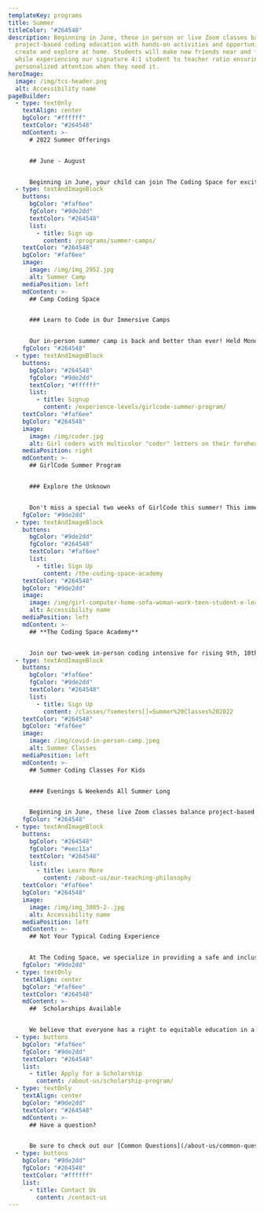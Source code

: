 ```yaml
---
templateKey: programs
title: Summer
titleColor: "#264548"
description: Beginning in June, these in person or live Zoom classes balance
  project-based coding education with hands-on activities and opportunities to
  create and explore at home. Students will make new friends near and far, all
  while experiencing our signature 4:1 student to teacher ratio ensuring
  personalized attention when they need it.
heroImage:
  image: /img/tcs-header.png
  alt: Accessibility name
pageBuilder:
  - type: textOnly
    textAlign: center
    bgColor: "#ffffff"
    textColor: "#264548"
    mdContent: >-
      # 2022 Summer Offerings


      ## June - August


      Beginning in June, your child can join The Coding Space for exciting opportunities to keep learning all summer long. Choose from in-person summer camp options or attend classes in-person or online, for ultimate flexibility.  All of our summer offerings ensure students will make new friends near and far, all while experiencing our signature 4:1 student to teacher ratio ensuring personalized attention when they need it.
  - type: textAndImageBlock
    buttons:
      bgColor: "#faf6ee"
      fgColor: "#9de2dd"
      textColor: "#264548"
      list:
        - title: Sign up
          content: /programs/summer-camps/
    textColor: "#264548"
    bgColor: "#faf6ee"
    image:
      image: /img/img_2952.jpg
      alt: Summer Camp
    mediaPosition: left
    mdContent: >-
      ## Camp Coding Space


      ### Learn to Code in Our Immersive Camps


      Our in-person summer camp is back and better than ever! Held Monday through Friday throughout the summer on the Upper East Side in NYC and Park Slope, Brooklyn, our camps combine project-based coding, STEM exploration, team-building activities, exciting field trips, and more to create an unforgettable summer experience.
    fgColor: "#264548"
  - type: textAndImageBlock
    buttons:
      bgColor: "#264548"
      fgColor: "#9de2dd"
      textColor: "#ffffff"
      list:
        - title: Signup
          content: /experience-levels/girlcode-summer-program/
    textColor: "#faf6ee"
    bgColor: "#264548"
    image:
      image: /img/coder.jpg
      alt: Girl coders with multicolor "coder" letters on their foreheads.
    mediaPosition: right
    mdContent: >-
      ## GirlCode Summer Program


      ### Explore the Unknown


      Don't miss a special two weeks of GirlCode this summer! This immersive two-week program combines project-based coding, STEM exploration, epic team challenges, field trips, and more in a supportive and inclusive space that gives participants the tools and confidence they need to take on STEM by storm.
    fgColor: "#9de2dd"
  - type: textAndImageBlock
    buttons:
      bgColor: "#9de2dd"
      fgColor: "#264548"
      textColor: "#faf6ee"
      list:
        - title: Sign Up
          content: /the-coding-space-academy
    textColor: "#264548"
    bgColor: "#9de2dd"
    image:
      image: /img/girl-computer-home-sofa-woman-work-teen-student-e-learning-communication-laptop-internet-couch-online_t20_ojmlne.jpg
      alt: Accessibility name
    mediaPosition: left
    mdContent: >-
      ## **The Coding Space Academy**


      Join our two-week in-person coding intensive for rising 9th, 10th, 11th, and 12th graders. In this brand new rigorous pre-college program, coding novices and experienced programmers alike will pick up the hard skills of coding, dive into the professional and collegiate world of computer science, test their limits, make friends, and be treated like the young adults that they are — all in an immersive boot camp setting.
  - type: textAndImageBlock
    buttons:
      bgColor: "#faf6ee"
      fgColor: "#9de2dd"
      textColor: "#264548"
      list:
        - title: Sign Up
          content: /classes/?semesters[]=Summer%20Classes%202022
    textColor: "#264548"
    bgColor: "#faf6ee"
    image:
      image: /img/covid-in-person-camp.jpeg
      alt: Summer Classes
    mediaPosition: left
    mdContent: >-
      ## Summer Coding Classes For Kids


      #### Evenings & Weekends All Summer Long


      Beginning in June, these live Zoom classes balance project-based coding education with hands-on activities and opportunities to create and explore at home. Students will make new friends near and far, all while experiencing our signature 4:1 student to teacher ratio ensuring personalized attention when they need it. Featuring evening and weekend classes, this option is a perfect way for busy kids to continue their coding journey over the summer.
    fgColor: "#264548"
  - type: textAndImageBlock
    buttons:
      bgColor: "#264548"
      fgColor: "#eec11a"
      textColor: "#264548"
      list:
        - title: Learn More
          content: /about-us/our-teaching-philosophy
    textColor: "#faf6ee"
    bgColor: "#264548"
    image:
      image: /img/img_3005-2-.jpg
      alt: Accessibility name
    mediaPosition: left
    mdContent: >-
      ## Not Your Typical Coding Experience


      At The Coding Space, we specialize in providing a safe and inclusive learning environment for kids to have fun, be challenged, and discover their passions. Our teachers never lecture; instead, they ask targeted questions using the Socratic Method to get students thinking and problem solving on their own. By focusing on the development of computational thinking skills, intellectual confidence, self-expression, and independence, our students learn to code while growing as thinkers, learners, and leaders.
    fgColor: "#9de2dd"
  - type: textOnly
    textAlign: center
    bgColor: "#faf6ee"
    textColor: "#264548"
    mdContent: >-
      ##  Scholarships Available


      We believe that everyone has a right to equitable education in a safe and inclusive learning environment and are committed to increasing access to our high quality coding programs. Our scholarship program accounts for 25 percent of the students we teach. Our long-term goal as we work towards educational equity is to reach 50 percent of our students through at-cost and pro-bono services.
  - type: buttons
    bgColor: "#faf6ee"
    fgColor: "#9de2dd"
    textColor: "#264548"
    list:
      - title: Apply for a Scholarship
        content: /about-us/scholarship-program/
  - type: textOnly
    textAlign: center
    bgColor: "#9de2dd"
    textColor: "#264548"
    mdContent: >-
      ## Have a question?


      Be sure to check out our [Common Questions](/about-us/common-questions/). If you still don’t see what you need, reach out to us.
  - type: buttons
    bgColor: "#9de2dd"
    fgColor: "#264548"
    textColor: "#ffffff"
    list:
      - title: Contact Us
        content: /contact-us
---
```

